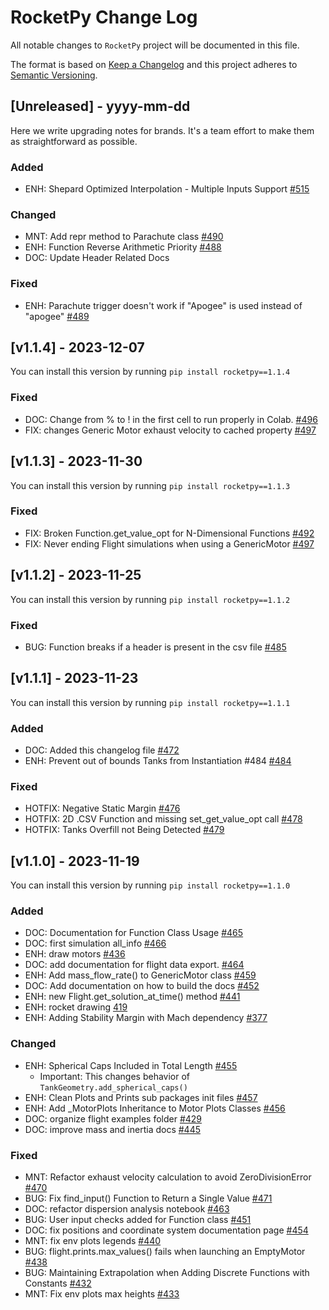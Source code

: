 # RocketPy Change Log

All notable changes to `RocketPy` project will be documented in this file.

The format is based on [Keep a Changelog](http://keepachangelog.com/)
and this project adheres to [Semantic Versioning](http://semver.org/).

<!-- Types of changes:
    - `Added` for new features.
    - `Changed` for changes in existing functionality.
    - `Deprecated` for soon-to-be removed features.
    - `Removed` for now removed features.
    - `Fixed` for any bug fixes.
    - `Security` in case of vulnerabilities.

    Should not be here:
    - tests
    - github maintenance
    - merge commits

    Types of messages:
    - Usually the message is the PR title and number
    - If the PR is too long to accomplish all the changes (it shouldn't be...),
      you can use a second line to describe it

-->

## [Unreleased] - yyyy-mm-dd

Here we write upgrading notes for brands. It's a team effort to make them as
straightforward as possible.

### Added

- ENH: Shepard Optimized Interpolation - Multiple Inputs Support [#515](https://github.com/RocketPy-Team/RocketPy/pull/515)

### Changed

- MNT: Add repr method to Parachute class [#490](https://github.com/RocketPy-Team/RocketPy/pull/490)
- ENH: Function Reverse Arithmetic Priority [#488](https://github.com/RocketPy-Team/RocketPy/pull/488)
- DOC: Update Header Related Docs

### Fixed

- ENH: Parachute trigger doesn't work if "Apogee" is used instead of "apogee" [#489](https://github.com/RocketPy-Team/RocketPy/pull/489)

## [v1.1.4] - 2023-12-07

You can install this version by running `pip install rocketpy==1.1.4`

### Fixed

- DOC: Change from % to ! in the first cell to run properly in Colab. [#496](https://github.com/RocketPy-Team/RocketPy/pull/496)
- FIX: changes Generic Motor exhaust velocity to cached property [#497](https://github.com/RocketPy-Team/RocketPy/pull/497)

## [v1.1.3] - 2023-11-30

You can install this version by running `pip install rocketpy==1.1.3`

### Fixed

-  FIX: Broken Function.get_value_opt for N-Dimensional Functions [#492](https://github.com/RocketPy-Team/RocketPy/pull/492) 
-  FIX: Never ending Flight simulations when using a GenericMotor [#497](https://github.com/RocketPy-Team/RocketPy/pull/497) 

## [v1.1.2] - 2023-11-25

You can install this version by running `pip install rocketpy==1.1.2`

### Fixed

- BUG: Function breaks if a header is present in the csv file [#485](https://github.com/RocketPy-Team/RocketPy/pull/485)

## [v1.1.1] - 2023-11-23

You can install this version by running `pip install rocketpy==1.1.1`

### Added

- DOC: Added this changelog file [#472](https://github.com/RocketPy-Team/RocketPy/pull/472)
- ENH: Prevent out of bounds Tanks from Instantiation #484 [#484](https://github.com/RocketPy-Team/RocketPy/pull/484)

### Fixed

- HOTFIX: Negative Static Margin [#476](https://github.com/RocketPy-Team/RocketPy/pull/476)
- HOTFIX: 2D .CSV Function and missing set_get_value_opt call [#478](https://github.com/RocketPy-Team/RocketPy/pull/478)
- HOTFIX: Tanks Overfill not Being Detected [#479](https://github.com/RocketPy-Team/RocketPy/pull/479)

## [v1.1.0] - 2023-11-19

You can install this version by running `pip install rocketpy==1.1.0`

### Added

- DOC: Documentation for Function Class Usage [#465](https://github.com/RocketPy-Team/RocketPy/pull/465)
- DOC: first simulation all_info [#466](https://github.com/RocketPy-Team/RocketPy/pull/466)
- ENH: draw motors [#436](https://github.com/RocketPy-Team/RocketPy/pull/436)
- DOC: add documentation for flight data export. [#464](https://github.com/RocketPy-Team/RocketPy/pull/464)
- ENH: Add mass_flow_rate() to GenericMotor class [#459](https://github.com/RocketPy-Team/RocketPy/pull/459)
- DOC: Add documentation on how to build the docs [#452](https://github.com/RocketPy-Team/RocketPy/pull/452)
- ENH: new Flight.get_solution_at_time() method [#441](https://github.com/RocketPy-Team/RocketPy/pull/441)
- ENH: rocket drawing [419](https://github.com/RocketPy-Team/RocketPy/pull/419)
- ENH: Adding Stability Margin with Mach dependency [#377](https://github.com/RocketPy-Team/RocketPy/pull/377)

### Changed

- ENH: Spherical Caps Included in Total Length [#455](https://github.com/RocketPy-Team/RocketPy/pull/455)
  - Important: This changes behavior of `TankGeometry.add_spherical_caps()`
- ENH: Clean Plots and Prints sub packages init files [#457](https://github.com/RocketPy-Team/RocketPy/pull/457)
- ENH: Add \_MotorPlots Inheritance to Motor Plots Classes [#456](https://github.com/RocketPy-Team/RocketPy/pull/456)
- DOC: organize flight examples folder [#429](https://github.com/RocketPy-Team/RocketPy/pull/429)
- DOC: improve mass and inertia docs [#445](https://github.com/RocketPy-Team/RocketPy/pull/445)

### Fixed

- MNT: Refactor exhaust velocity calculation to avoid ZeroDivisionError [#470](https://github.com/RocketPy-Team/RocketPy/pull/470)
- BUG: Fix find_input() Function to Return a Single Value [#471](https://github.com/RocketPy-Team/RocketPy/pull/471)
- DOC: refactor dispersion analysis notebook [#463](https://github.com/RocketPy-Team/RocketPy/pull/463)
- BUG: User input checks added for Function class [#451](https://github.com/RocketPy-Team/RocketPy/pull/451)
- DOC: fix positions and coordinate system documentation page [#454](https://github.com/RocketPy-Team/RocketPy/pull/)
- MNT: fix env plots legends [#440](https://github.com/RocketPy-Team/RocketPy/pull/440)
- BUG: flight.prints.max_values() fails when launching an EmptyMotor [#438](https://github.com/RocketPy-Team/RocketPy/pull/438)
- BUG: Maintaining Extrapolation when Adding Discrete Functions with Constants [#432](https://github.com/RocketPy-Team/RocketPy/pull/432)
- MNT: Fix env plots max heights [#433](https://github.com/RocketPy-Team/RocketPy/pull/433)
